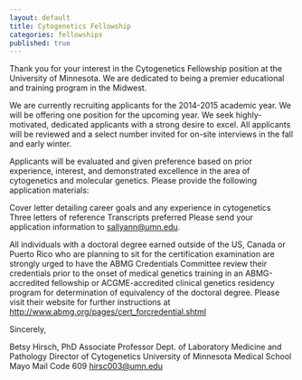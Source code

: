```yaml
---
layout: default
title: Cytogenetics Fellowship
categories: fellowships
published: true
---
```

Thank you for your interest in the Cytogenetics Fellowship position at the University of Minnesota. We are dedicated to being a premier educational and training program in the Midwest.

We are currently recruiting applicants for the 2014-2015 academic year. We will be offering one position for the upcoming year. We seek highly-motivated, dedicated applicants with a strong desire to excel. All applicants will be reviewed and a select number invited for on-site interviews in the fall and early winter.

Applicants will be evaluated and given preference based on prior experience, interest, and demonstrated excellence in the area of cytogenetics and molecular genetics. Please provide the following application materials:

Cover letter detailing career goals and any experience in cytogenetics
Three letters of reference
Transcripts preferred
Please send your application information to sallyann@umn.edu.

All individuals with a doctoral degree earned outside of the US, Canada or Puerto Rico who are planning to sit for the certification examination are strongly urged to have the ABMG Credentials Committee review their credentials prior to the onset of medical genetics training in an ABMG-accredited fellowship or ACGME-accredited clinical genetics residency program for determination of equivalency of the doctoral degree. Please visit their website for further instructions at http://www.abmg.org/pages/cert_forcredential.shtml

Sincerely,

<div itemscope itemtype="http://schema.org/Person">
<span itemprop="name">Betsy Hirsch</span>, PhD
<span itemprop="jobTitle">Associate Professor</span>
Dept. of Laboratory Medicine and Pathology
Director of Cytogenetics
University of Minnesota Medical School
Mayo Mail Code 609
<a href="mailto:hirsc003@umn.edu" itemprop="email">hirsc003@umn.edu</a>
</div>
